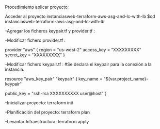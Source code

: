 Procedimiento aplicar proyecto:

Acceder al proyecto instanciasweb-terraform-aws-asg-and-lc-with-lb
$cd instanciasweb-terraform-aws-asg-and-lc-with-lb


-Agregar los ficheros keypair.tf y provider.tf :

-Modificar fichero provider.tf :

provider "aws" {
  region     = "us-west-2"
  access_key = "XXXXXXXXX"
  secret_key = "XXXXXXXXX"
}



-Modificar fichero keypair.tf : 
#Se declara el keypair para la conexión a la instancia.

resource "aws_key_pair" "keypair" {
  key_name   = "${var.project_name}-keypair"

  public_key = "ssh-rsa XXXXXXXXXX user@host"
}


-Inicializar proyecto:
terraform init


-Planificación del proyecto:
terraform plan


-Levantar Infraestructura:
terraform apply
